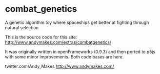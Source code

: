 # combat_genetics
A genetic algorithm toy where spaceships get better at fighting through natural selection

This is the source code for this site:
http://www.andymakes.com/extras/combatgenetics/

It was originally written in openFrameworks (0.9.3) and then ported to p5js with some minor improvements.
Both code bases are here.

twitter.com/Andy_Makes
http://www.andymakes.com/